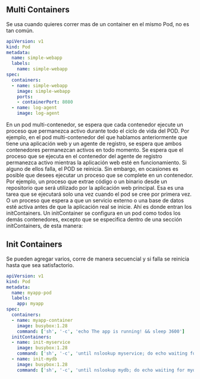 ## Multi Containers

Se usa cuando quieres correr mas de un container en el mismo Pod, no es tan común.

```yaml
apiVersion: v1
kind: Pod
metadata:
  name: simple-webapp
  labels:
    name: simple-webapp
spec:
  containers:
  - name: simple-webapp
    image: simple-webapp
    ports:
    - containerPort: 8080
  - name: log-agent
    image: log-agent
```

En un pod multi-contenedor, se espera que cada contenedor ejecute un proceso que permanezca activo durante todo el ciclo de vida del POD. Por ejemplo, en el pod multi-contenedor del que hablamos anteriormente que tiene una aplicación web y un agente de registro, se espera que ambos contenedores permanezcan activos en todo momento. Se espera que el proceso que se ejecuta en el contenedor del agente de registro permanezca activo mientras la aplicación web esté en funcionamiento. Si alguno de ellos falla, el POD se reinicia.
Sin embargo, en ocasiones es posible que desees ejecutar un proceso que se complete en un contenedor. Por ejemplo, un proceso que extrae código o un binario desde un repositorio que será utilizado por la aplicación web principal. Esa es una tarea que se ejecutará solo una vez cuando el pod se cree por primera vez. O un proceso que espera a que un servicio externo o una base de datos esté activa antes de que la aplicación real se inicie. Ahí es donde entran los initContainers.
Un initContainer se configura en un pod como todos los demás contenedores, excepto que se especifica dentro de una sección initContainers, de esta manera:

## Init Containers

Se pueden agregar varios, corre de manera secuencial y si falla se reinicia hasta que sea satisfactorio.

```yaml
apiVersion: v1
kind: Pod
metadata:
  name: myapp-pod
  labels:
    app: myapp
spec:
  containers:
  - name: myapp-container
    image: busybox:1.28
    command: ['sh', '-c', 'echo The app is running! && sleep 3600']
  initContainers:
  - name: init-myservice
    image: busybox:1.28
    command: ['sh', '-c', 'until nslookup myservice; do echo waiting for myservice; sleep 2; done;']
  - name: init-mydb
    image: busybox:1.28
    command: ['sh', '-c', 'until nslookup mydb; do echo waiting for mydb; sleep 2; done;']
```
